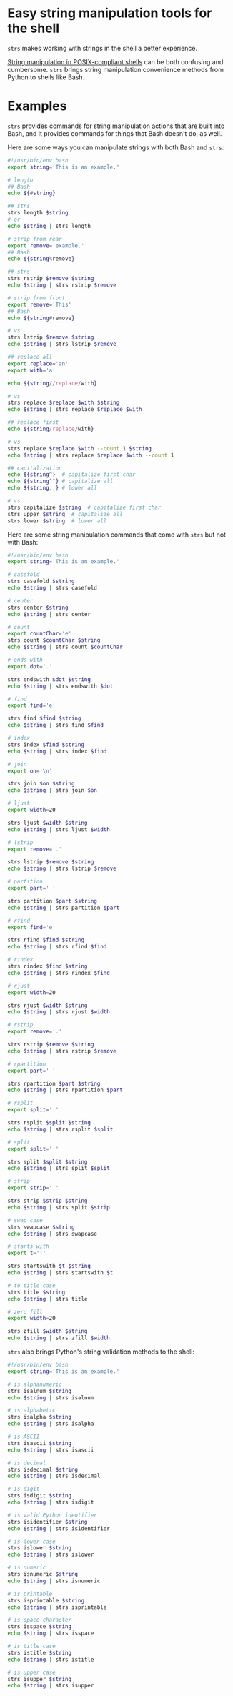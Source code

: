 # Easy string manipulation tools for the shell
 `strs` makes working with strings in the shell a better experience.

[String manipulation in POSIX-compliant shells](https://shellmagic.xyz/#string-manipulation) can be both confusing and cumbersome. `strs` brings string manipulation convenience methods from Python to shells like Bash.

# Examples
`strs` provides commands for string manipulation actions that are built into Bash, and it provides commands for things that Bash doesn't do, as well.

Here are some ways you can manipulate strings with both Bash and `strs`:
```bash
#!/usr/bin/env bash
export string='This is an example.'

# length
## Bash
echo ${#string}

## strs
strs length $string
# or
echo $string | strs length

# strip from rear
export remove='example.'
## Bash
echo ${string%remove}

## strs
strs rstrip $remove $string
echo $string | strs rstrip $remove

# strip from front
export remove='This'
## Bash
echo ${string#remove}

# vs
strs lstrip $remove $string
echo $string | strs lstrip $remove

## replace all
export replace='an'
export with='a'

echo ${string//replace/with}

# vs
strs replace $replace $with $string
echo $string | strs replace $replace $with

## replace first
echo ${string/replace/with}

# vs
strs replace $replace $with --count 1 $string
echo $string | strs replace $replace $with --count 1

## capitalization
echo ${string^}  # capitalize first char
echo ${string^^} # capitalize all
echo ${string,,} # lower all

# vs
strs capitalize $string  # capitalize first char
strs upper $string  # capitalize all
strs lower $string  # lower all
```

Here are some string manipulation commands that come with `strs` but not with Bash:
```bash
#!/usr/bin/env bash
export string='This is an example.'

# casefold
strs casefold $string
echo $string | strs casefold

# center
strs center $string
echo $string | strs center

# count
export countChar='e'
strs count $countChar $string
echo $string | strs count $countChar

# ends with
export dot='.'

strs endswith $dot $string
echo $string | strs endswith $dot

# find
export find='e'

strs find $find $string
echo $string | strs find $find

# index
strs index $find $string
echo $string | strs index $find

# join
export on='\n'

strs join $on $string
echo $string | strs join $on

# ljust
export width=20

strs ljust $width $string
echo $string | strs ljust $width

# lstrip
export remove='.'

strs lstrip $remove $string
echo $string | strs lstrip $remove

# partition
export part=' '

strs partition $part $string
echo $string | strs partition $part

# rfind
export find='e'

strs rfind $find $string
echo $string | strs rfind $find

# rindex
strs rindex $find $string
echo $string | strs rindex $find

# rjust
export width=20

strs rjust $width $string
echo $string | strs rjust $width

# rstrip
export remove='.'

strs rstrip $remove $string
echo $string | strs rstrip $remove

# rpartition
export part=' '

strs rpartition $part $string
echo $string | strs rpartition $part

# rsplit
export split=' '

strs rsplit $split $string
echo $string | strs rsplit $split

# split
export split=' '

strs split $split $string
echo $string | strs split $split

# strip
export strip='.'

strs strip $strip $string
echo $string | strs split $strip

# swap case
strs swapcase $string
echo $string | strs swapcase

# starts with
export t='T'

strs startswith $t $string
echo $string | strs startswith $t

# to title case
strs title $string
echo $string | strs title

# zero fill
export width=20

strs zfill $width $string
echo $string | strs zfill $width
```

`strs` also brings Python's string validation methods to the shell:
```bash
#!/usr/bin/env bash
export string='This is an example.'

# is alphanumeric
strs isalnum $string
echo $string | strs isalnum

# is alphabetic
strs isalpha $string
echo $string | strs isalpha

# is ASCII
strs isascii $string
echo $string | strs isascii

# is decimal
strs isdecimal $string
echo $string | strs isdecimal

# is digit
strs isdigit $string
echo $string | strs isdigit

# is valid Python identifier
strs isidentifier $string
echo $string | strs isidentifier

# is lower case
strs islower $string
echo $string | strs islower

# is numeric
strs isnumeric $string
echo $string | strs isnumeric

# is printable
strs isprintable $string
echo $string | strs isprintable

# is space character
strs isspace $string
echo $string | strs isspace

# is title case
strs istitle $string
echo $string | strs istitle

# is upper case
strs isupper $string
echo $string | strs isupper
```
